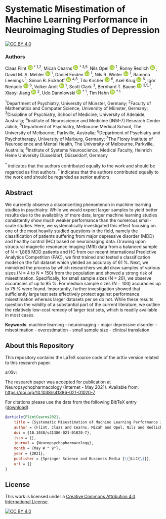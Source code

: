 Systematic Misestimation of Machine Learning Performance in Neuroimaging Studies of Depression
==============================================================================================
[![CC BY 4.0][cc-by-shield]][cc-by]

### Authors

Claas Flint [![ORCID](ORCIDid_icon16x16.png)](https://orcid.org/0000-0001-5164-8227) <sup>* 1,2</sup>, 
Micah Cearns [![ORCID](ORCIDid_icon16x16.png)](https://orcid.org/0000-0002-3353-8566) <sup>* 3,5</sup>, 
Nils Opel [![ORCID](ORCIDid_icon16x16.png)](https://orcid.org/0000-0003-4749-3298) <sup>1</sup>, 
Ronny Redlich [![ORCID](ORCIDid_icon16x16.png)](https://orcid.org/0000-0002-7018-4525) <sup1></sup>, 
David M. A. Mehler [![ORCID](ORCIDid_icon16x16.png)](https://orcid.org/0000-0001-6587-2617) <sup>1</sup>, 
Daniel Emden [![ORCID](ORCIDid_icon16x16.png)](https://orcid.org/0000-0001-7459-6634) <sup>1</sup>, 
Nils R. Winter [![ORCID](ORCIDid_icon16x16.png)](https://orcid.org/0000-0002-6241-1492) <sup>1</sup>, 
Ramona Leenings <sup>1</sup>,
Simon B. Eickhoff [![ORCID](ORCIDid_icon16x16.png)](https://orcid.org/0000-0001-6363-2759) <sup>4,8</sup>, 
Tilo Kircher [![ORCID](ORCIDid_icon16x16.png)](https://orcid.org/0000-0002-2514-2625) <sup>6</sup>, 
Axel Krug [![ORCID](ORCIDid_icon16x16.png)](https://orcid.org/0000-0002-0564-2497) <sup>6</sup>, 
Igor Nenadic [![ORCID](ORCIDid_icon16x16.png)](https://orcid.org/0000-0002-0749-7473) <sup>6</sup>, 
Volker Arolt [![ORCID](ORCIDid_icon16x16.png)](https://orcid.org/0000-0002-2445-9778) <sup>1</sup>,
Scott Clark <sup>3</sup>, 
Bernhard T. Baune [![ORCID](ORCIDid_icon16x16.png)](https://orcid.org/0000-0001-6548-426X) <sup>3,5,7</sup>, 
Xiaoyi Jiang [![ORCID](ORCIDid_icon16x16.png)](https://orcid.org/0000-0001-7678-9528) <sup>2</sup>,
Udo Dannlowski [![ORCID](ORCIDid_icon16x16.png)](https://orcid.org/0000-0002-0623-3759) <sup>&dagger; 1</sup>, 
Tim Hahn [![ORCID](ORCIDid_icon16x16.png)](https://orcid.org/0000-0002-8929-4134) <sup>&dagger; 1</sup>

<sup>1</sup>Department of Psychiatry, University of Münster, Germany; 
<sup>2</sup>Faculty of Mathematics and Computer Science, University of Münster, Germany; 
<sup>3</sup>Discipline of Psychiatry, School of Medicine, University of Adelaide, Australia;
<sup>4</sup>Institute of Neuroscience and Medicine (INM-7) Research Center Jülich;
<sup>5</sup>Department of Psychiatry, Melbourne Medical School, The University of Melbourne, Parkville, Australia;
<sup>6</sup>Department of Psychiatry and Psychotherapy, University of Marburg, Germany;
<sup>7</sup>The Florey Institute of Neuroscience and Mental Health, The University of Melbourne, Parkville, Australia;
<sup>8</sup>Institute of Systems Neuroscience, Medical Faculty, Heinrich Heine University Düsseldorf, Düsseldorf, Germany

<sup>*</sup> indicates that the authors contributed equally to the work and should be regarded as first authors.
<sup>&dagger;</sup> indicates that the authors contributed equally to the work and should be regarded as senior authors.

Abstract
--------
We currently observe a disconcerting phenomenon in machine learning studies in psychiatry: While we would expect larger
samples to yield better results due to the availability of more data, larger machine learning studies consistently show
much weaker performance than the numerous small- scale studies. Here, we systematically investigated this effect
focusing on one of the most heavily studied questions in the field, namely the classification of patients suffering from
major depressive disorder (MDD) and healthy control (HC) based on neuroimaging data. Drawing upon structural magnetic
resonance imaging (MRI) data from a balanced sample of N = 1,868 MDD patients and HC from our recent international
Predictive Analytics Competition (PAC), we first trained and tested a classification model on the full dataset which
yielded an accuracy of 61 %. Next, we mimicked the process by which researchers would draw samples of various sizes (N =
4 to N = 150) from the population and showed a strong risk of misestimation. Specifically, for small sample sizes (N =
20), we observe accuracies of up to 95 %. For medium sample sizes (N = 100) accuracies up to 75 % were found.
Importantly, further investigation showed that sufficiently large test sets effectively protect against performance
misestimation whereas larger datasets per se do not. While these results question the validity of a substantial part of
the current literature, we outline the relatively low-cost remedy of larger test sets, which is readily available in
most cases.

**Keywords**: machine learning - neuroimaging - major depressive disorder - misestimation - overestimation - small sample size -
clinical translation

About this Repository
---------------------
This repository contains the LaTeX source code of the arXiv version related to this research paper.

arXiv:

The research paper was accepted for publication at Neuropsychopharmacology (Internet - May 2021). Available
from: https://doi.org/10.1038/s41386-021-01020-7

For citations please use the data from the following BibTeX
entry ([download](https://gitcdn.link/repo/cl445/misestimation_of_ml_performance_in_imaging_studies_of_mdd_preprint/main/flint_cearns_2021.bib)):

```bibtex
@article{FlintCearns2021,
    title = {Systematic Misestimation of Machine Learning Performance in Neuroimaging Studies of Depression},
    author = {Flint, Claas and Cearns, Micah and Opel, Nils and Redlich, Ronny and Mehler, David M. A. and Emnden, Daniel and Winter, Nils R and Leenings, Ramona and Eickhoff, Simon B. and Kircher, Tilo and Krug, Axel and Nenadic, Igor and Arolt, Volker and Clark, Scott and Baune, Bernhard T. and Jiang, Xiaoyi and Dannlowski, Udo and Hahn, Tim},
    doi = {10.1038/s41386-021-01020-7},
    issn = {},
    journal = {Neuropsychopharmacology},
    month = {May # " 9"},
    year = {2021},
    publisher = {Springer Science and Business Media {\{}LLC{\}}},
    url = {}
}
```

## License

This work is licensed under a
[Creative Commons Attribution 4.0 International License][cc-by].

[![CC BY 4.0][cc-by-image]][cc-by]

[cc-by]: http://creativecommons.org/licenses/by/4.0/

[cc-by-image]: https://i.creativecommons.org/l/by/4.0/88x31.png

[cc-by-shield]: https://img.shields.io/badge/License-CC%20BY%204.0-lightgrey.svg